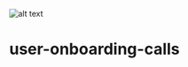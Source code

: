 ![alt text](https://github.com/castilloanddres/user-onboarding-calls/blob/master/ll-logo.png?raw=true)


# user-onboarding-calls
#####